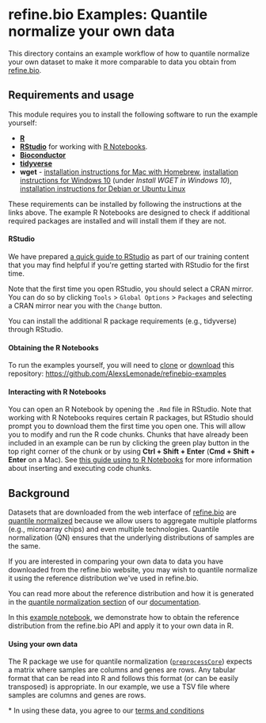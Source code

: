 # refine.bio Examples: Quantile normalize your own data  

This directory contains an example workflow of how to quantile normalize your own dataset to make it more comparable to data you obtain from [refine.bio](https://www.refine.bio).

## Requirements and usage

This module requires you to install the following software to run the example yourself:

* [**R**](https://cran.r-project.org/)
* [**RStudio**](https://www.rstudio.com/products/RStudio/) for working with [R Notebooks](https://bookdown.org/yihui/rmarkdown/notebook.html).
* [**Bioconductor**](https://bioconductor.org/install/)
* [**tidyverse**](https://www.tidyverse.org/)
* **wget** - [installation instructions for Mac with Homebrew](https://www.maketecheasier.com/install-wget-mac/), [installation instructions for Windows 10](https://builtvisible.com/download-your-website-with-wget/) (under _Install WGET in Windows 10_), [installation instructions for Debian or Ubuntu Linux](https://www.cyberciti.biz/faq/how-to-install-wget-togetrid-of-error-bash-wget-command-not-found/)

These requirements can be installed by following the instructions at the links above.
The example R Notebooks are designed to check if additional required packages are installed and will install them if they are not.

#### RStudio

We have prepared [a quick guide to RStudio](https://github.com/AlexsLemonade/training-modules/blob/master/intro_to_R_tidyverse/00-rstudio_guide.md) as part of our training content that you may find helpful if you're getting started with RStudio for the first time.

Note that the first time you open RStudio, you should select a CRAN mirror.
You can do so by clicking `Tools` > `Global Options` > `Packages` and selecting a CRAN mirror near you with the `Change` button.

You can install the additional R package requirements (e.g., tidyverse) through RStudio.

#### Obtaining the R Notebooks

To run the examples yourself, you will need to [clone](https://help.github.com/articles/cloning-a-repository/) or [download](https://stackoverflow.com/a/6466993) this repository: https://github.com/AlexsLemonade/refinebio-examples

#### Interacting with R Notebooks

You can open an R Notebook by opening the `.Rmd` file in RStudio.
Note that working with R Notebooks requires certain R packages, but RStudio should prompt you to download them the first time you open one.
This will allow you to modify and run the R code chunks.
Chunks that have already been included in an example can be run by clicking the green play button in the top right corner of the chunk or by using **Ctrl + Shift + Enter** (**Cmd + Shift + Enter** on a Mac).
See [this guide using to R Notebooks](https://bookdown.org/yihui/rmarkdown/notebook.html#using-notebooks) for more information about inserting and executing code chunks.

## Background

Datasets that are downloaded from the web interface of [refine.bio](http://www.refine.bio) are [quantile normalized](https://en.wikipedia.org/wiki/Quantile_normalization) because we allow users to aggregate multiple platforms (e.g., microarray chips) and even multiple technologies.
Quantile normalization (QN) ensures that the underlying distributions of samples are the same.

If you are interested in comparing your own data to data you have downloaded from the refine.bio website, you may wish to quantile normalize it using the reference distribution we've used in refine.bio.

You can read more about the reference distribution and how it is generated in the [quantile normalization section](http://docs.refine.bio/en/latest/main_text.html#quantile-normalization) of our [documentation](http://docs.refine.bio/en/latest/).

In this [example notebook](https://alexslemonade.github.io/refinebio-examples/normalize-own-data/quantile_normalize_own_data.nb.html), we demonstrate how to obtain the reference distribution from the refine.bio API and apply it to your own data in R.

#### Using your own data

The R package we use for quantile normalization ([`preprocessCore`](https://bioconductor.org/packages/release/bioc/html/preprocessCore.html)) expects a matrix where samples are columns and genes are rows.
Any tabular format that can be read into R and follows this format (or can be easily transposed) is appropriate.
In our example, we use a TSV file where samples are columns and genes are rows.

\* In using these data, you agree to our [terms and conditions](https://www.refine.bio/terms)
